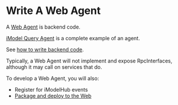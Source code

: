 # Write A Web Agent

A [Web Agent](../learning/App.md#imodel-agents) is backend code.

[iModel Query Agent](https://github.com/imodeljs/imodel-query-agent) is a complete example of an agent.

See [how to write backend code](./backend/index.md).

Typically, a Web Agent will not implement and expose RpcInterfaces, although it may call on services that do.

To develop a Web Agent, you will also:
* Register for iModelHub events
* [Package and deploy to the Web](./PackageAndDeployToTheWeb.md)